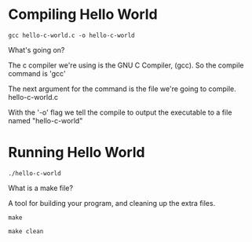 Compiling Hello World
====
```
gcc hello-c-world.c -o hello-c-world
```

What's going on?

The c compiler we're using is the GNU C Compiler, (gcc). So the compile command is 'gcc'

The next argument for the command is the file we're going to compile.
hello-c-world.c

With the '-o' flag we tell the compile to output the executable to a file named "hello-c-world"

Running Hello World
====
```
./hello-c-world
```

What is a make file?

A tool for building your program, and cleaning up the extra files.
```
make
```

```
make clean
```